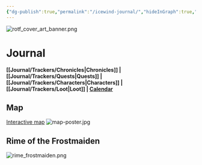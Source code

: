 ```yaml
---
{"dg-publish":true,"permalink":"/icewind-journal/","hideInGraph":true,"tags":["gardenEntry"]}
---
```


![rotf_cover_art_banner.png](/img/user/_attachments/misc/rotf_cover_art_banner.png)
# Journal
**[[Journal/Trackers/Chronicles\|Chronicles]] | [[Journal/Trackers/Quests\|Quests]] |  [[Journal/Trackers/Characters\|Characters]]  | [[Journal/Trackers/Loot\|Loot]] | [Calendar](https://app.fantasy-calendar.com/calendars/b92ff6b73ed0d08bb329405ca22ef86f)**

## Map 
 [Interactive map](https://www.aidedd.org/atlas/index.php?map=I&l=1)
![map-poster.jpg](/img/user/_attachments/maps/map-poster.jpg)

## Rime of the Frostmaiden
![rime_frostmaiden.png](/img/user/_attachments/rime_frostmaiden.png)